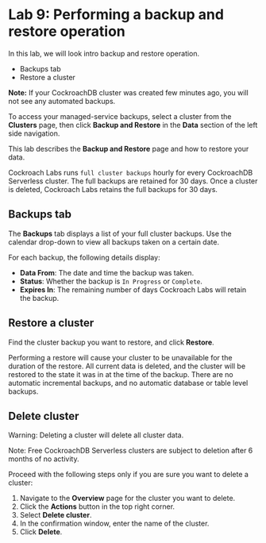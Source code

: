 
# Lab 9: Performing a backup and restore operation

In this lab, we will look intro backup and restore operation.

- Backups tab
- Restore a cluster

**Note:** If your CockroachDB cluster was created few minutes ago, you will not see any automated backups.

To access your managed-service backups, select a cluster from the
**Clusters** page,
then click **Backup and Restore** in the **Data** section of the left
side navigation.


This lab describes the **Backup and Restore** page and how to restore
your data.


Cockroach Labs runs `full cluster backups` hourly for every CockroachDB Serverless cluster. 
The full backups are
retained for 30 days. Once a cluster is deleted, Cockroach Labs retains
the full backups for 30 days.

## Backups tab

The **Backups** tab displays a list of your full cluster backups. Use
the calendar drop-down to view all backups taken on a certain date.

For each backup, the following details display:

-   **Data From**: The date and time the backup was taken.
-   **Status**: Whether the backup is `In Progress` or `Complete`.
-   **Expires In**: The remaining number of days Cockroach Labs will
    retain the backup.


## Restore a cluster

Find the cluster backup you want to restore, and click **Restore**.


Performing a restore will cause your cluster to be unavailable for the
duration of the restore. All current data is deleted, and the cluster
will be restored to the state it was in at the time of the backup. There
are no automatic incremental backups, and no automatic database or table
level backups.


## Delete cluster

Warning: Deleting a cluster will delete all cluster data.


Note: Free CockroachDB Serverless clusters are subject to deletion after 6
months of no activity.


Proceed with the following steps only if you are sure you want to delete
a cluster:

1.  Navigate to the **Overview** page for the cluster you want to
    delete.
2.  Click the **Actions** button in the top right corner.
3.  Select **Delete cluster**.
4.  In the confirmation window, enter the name of the cluster.
5.  Click **Delete**.


